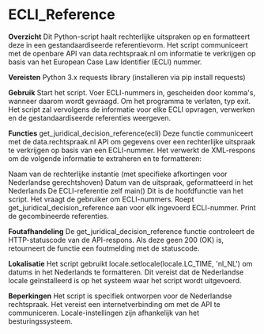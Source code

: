 ﻿# ECLI_Reference

**Overzicht**
Dit Python-script haalt rechterlijke uitspraken op en formatteert deze in een gestandaardiseerde referentievorm. Het script communiceert met de openbare API van data.rechtspraak.nl om informatie te verkrijgen op basis van het European Case Law Identifier (ECLI) nummer.

**Vereisten**
Python 3.x
requests library (installeren via pip install requests)

**Gebruik**
Start het script.
Voer ECLI-nummers in, gescheiden door komma's, wanneer daarom wordt gevraagd.
Om het programma te verlaten, typ exit.
Het script zal vervolgens de informatie voor elke ECLI opvragen, verwerken en de gestandaardiseerde referenties weergeven.

**Functies**
get_juridical_decision_reference(ecli)
Deze functie communiceert met de data.rechtspraak.nl API om gegevens over een rechterlijke uitspraak te verkrijgen op basis van een ECLI-nummer. Het verwerkt de XML-respons om de volgende informatie te extraheren en te formatteren:

Naam van de rechterlijke instantie (met specifieke afkortingen voor Nederlandse gerechtshoven)
Datum van de uitspraak, geformatteerd in het Nederlands
De ECLI-referentie zelf
main() 
Dit is de hoofdfunctie van het script. 
Het vraagt de gebruiker om ECLI-nummers.
Roept get_juridical_decision_reference aan voor elk ingevoerd ECLI-nummer.
Print de gecombineerde referenties.

**Foutafhandeling**
De get_juridical_decision_reference functie controleert de HTTP-statuscode van de API-respons. Als deze geen 200 (OK) is, retourneert de functie een foutmelding met de statuscode.

**Lokalisatie**
Het script gebruikt locale.setlocale(locale.LC_TIME, 'nl_NL') om datums in het Nederlands te formatteren. Dit vereist dat de Nederlandse locale geïnstalleerd is op het systeem waar het script wordt uitgevoerd.

**Beperkingen**
Het script is specifiek ontworpen voor de Nederlandse rechtspraak.
Het vereist een internetverbinding om met de API te communiceren.
Locale-instellingen zijn afhankelijk van het besturingssysteem.
